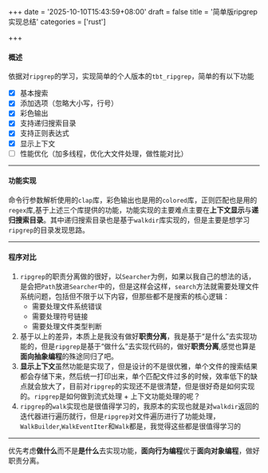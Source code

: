 +++
date = '2025-10-10T15:43:59+08:00'
draft = false
title = '简单版ripgrep实现总结'
categories = ['rust']

+++

#### 概述

依据对`ripgrep`的学习，实现简单的个人版本的`tbt_ripgrep`，简单的有以下功能

- [x] 基本搜索
- [x] 添加选项（忽略大小写，行号）
- [x] 彩色输出
- [x] 支持递归搜索目录
- [x] 支持正则表达式
- [x] 显示上下文
- [ ] 性能优化（加多线程，优化大文件处理，做性能对比）

---------

#### 功能实现

命令行参数解析使用的`clap`库，彩色输出也是用的`colored`库，正则匹配也是用的`regex`库,基于上述三个库提供的功能，功能实现的主要难点主要在**上下文显示**与**递归搜索目录**。其中递归搜索目录也是基于`walkdir`库实现的，但是主要是想学习`ripgrep`的目录发现思路。

------

#### 程序对比

1. `ripgrep`的职责分离做的很好，以`Searcher`为例，如果以我自己的想法的话，是会把`Path`放进`Searcher`中的，但是这样会这样，`search`方法就需要处理文件系统问题，包括但不限于以下内容，但那些都不是搜索的核心逻辑：
   * 需要处理文件系统错误
   * 需要处理符号链接
   * 需要处理文件类型判断
2. 基于以上的差异，本质上是我没有做好**职责分离**，我是基于“是什么”去实现功能的，但是`ripgrep`是基于“做什么”去实现代码的，做好**职责分离**,感觉也算是**面向抽象编程**的殊途同归了吧。
3. **显示上下文**虽然功能是实现了，但是设计的不是很优雅，单个文件的搜索结果都会存储下来，然后统一打印出来，单个匹配文件过多的时候，效率低下的缺点就会放大了，目前对`ripgrep`的实现还不是很清楚，但是很好奇是如何实现的。`ripgrep`是如何做到流式处理 + 上下文功能处理的呢？
4. `ripgrep`的`walk`实现也是很值得学习的，我原本的实现也就是对`walkdir`返回的迭代器进行遍历就行，但是`ripgrep`对文件遍历进行了功能处理，`WalkBuilder`,`WalkEventIter`和`Walk`都是，我觉得这些都是很值得学习的

---

优先考虑**做什么**而不是**是什么**去实现功能，**面向行为编程**优于**面向对象编程**，做好职责分离。
